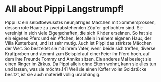 # All about Pippi Langstrumpf!

Pippi ist ein selbstbewusstes neunjähriges Mädchen mit Sommersprossen, dessen rote Haare zu zwei abstehenden Zöpfen geflochten sind. Sie vereinigt in sich viele Eigenschaften, die sich Kinder ersehnen. So hat sie ein eigenes Pferd und ein Äffchen, lebt allein in einem eigenen Haus, der Villa Kunterbunt, und ist sehr mutig. Auch ist Pippi das stärkste Mädchen der Welt. So bestreitet sie mit ihrem Vater, wenn beide sich treffen, diverse Kraftproben und stemmt zum Beispiel auf einer Feier ihr Pferd hoch, auf dem ihre Freunde Tommy und Annika sitzen. Ein anderes Mal besiegt sie einen Ringer im Zirkus. Da Pippi allein ohne Eltern wohnt, kann sie alles tun und lassen, was sie möchte.[4] Weil sie einen Koffer voller Goldstücke besitzt, ist sie auch materiell völlig unabhängig. 

